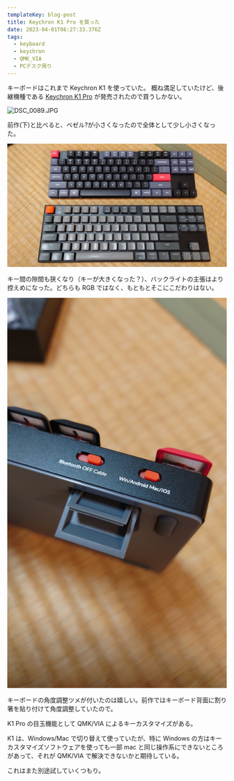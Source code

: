 ```yaml
---
templateKey: blog-post
title: Keychron K1 Pro を買った
date: 2023-04-01T06:27:33.376Z
tags:
  - keyboard
  - keychron
  - QMK_VIA
  - PCデスク周り
---
```

キーボードはこれまで Keychron K1 を使っていた。
概ね満足していたけど、後継機種である [Keychron K1 Pro](https://www.keychron.com/products/keychron-k1-pro-qmk-via-wireless-custom-mechanical-keyboard?variant=40426079682649) が発売されたので買うしかない。

![DSC_0089.JPG](https://raw.githubusercontent.com/amay077/blog2023/main/static/img/posts/2023-04-01-01GWXRH2MWVMFZR2NN1J6K567B.JPG)

前作(下)と比べると、ベゼル?が小さくなったので全体として少し小さくなった。

![DSC_0087.JPG](https://raw.githubusercontent.com/amay077/blog2023/main/static/img/posts/2023-04-01-01GWXRHGTQKPF0B0R5WED49YJS.JPG)

キー間の隙間も狭くなり（キーが大きくなった？）、バックライトの主張はより控えめになった。どちらも RGB ではなく、もともとそこにこだわりはない。

![DSC_0086.JPG](https://raw.githubusercontent.com/amay077/blog2023/main/static/img/posts/2023-04-01-01GWXRPZ3XDWMH2BV8CM7NTP3E.JPG)

キーボードの角度調整ツメが付いたのは嬉しい。前作ではキーボード背面に割り箸を貼り付けて角度調整していたので。

K1 Pro の目玉機能として QMK/VIA によるキーカスタマイズがある。

K1 は、Windows/Mac で切り替えて使っていたが、特に Windows の方はキーカスタマイズソフトウェアを使っても一部 mac と同じ操作系にできないところがあって、それが QMK/VIA で解決できないかと期待している。

これはまた別途試していくつもり。